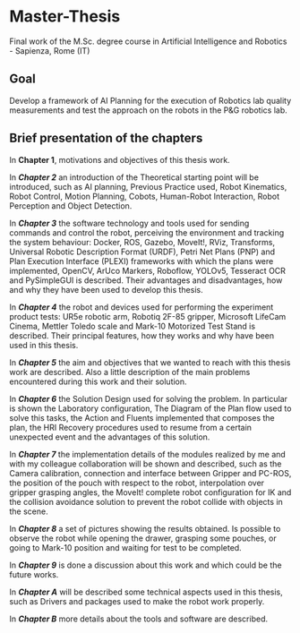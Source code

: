 # Master-Thesis
Final work of the M.Sc. degree course in Artificial Intelligence and Robotics - Sapienza, Rome (IT)

## Goal

Develop a framework of AI Planning for the execution of Robotics lab quality
measurements and test the approach on the robots in the P&G robotics lab.

## Brief presentation of the chapters

In **Chapter 1**, motivations and objectives of this thesis work.

In ***Chapter 2*** an introduction of the Theoretical starting point will be introduced, such as AI
planning, Previous Practice used, Robot Kinematics, Robot Control, Motion Planning,
Cobots, Human-Robot Interaction, Robot Perception and Object Detection.

In ***Chapter 3*** the software technology and tools used for sending commands and control
the robot, perceiving the environment and tracking the system behaviour: Docker, ROS,
Gazebo, MoveIt!, RViz, Transforms, Universal Robotic Description Format (URDF), Petri
Net Plans (PNP) and Plan Execution Interface (PLEXI) frameworks with which the plans
were implemented, OpenCV, ArUco Markers, Roboflow, YOLOv5, Tesseract OCR and
PySimpleGUI is described. Their advantages and disadvantages, how and why they have
been used to develop this thesis.

In ***Chapter 4*** the robot and devices used for performing the experiment product tests:
UR5e robotic arm, Robotiq 2F-85 gripper, Microsoft LifeCam Cinema, Mettler Toledo scale
and Mark-10 Motorized Test Stand is described. Their principal features, how they works
and why have been used in this thesis.

In ***Chapter 5*** the aim and objectives that we wanted to reach with this thesis work are
described. Also a little description of the main problems encountered during this work and
their solution.

In ***Chapter 6*** the Solution Design used for solving the problem. In particular is shown
the Laboratory configuration, The Diagram of the Plan flow used to solve this tasks, the
Action and Fluents implemented that composes the plan, the HRI Recovery procedures used
to resume from a certain unexpected event and the advantages of this solution.

In ***Chapter 7*** the implementation details of the modules realized by me and with
my colleague collaboration will be shown and described, such as the Camera calibration,
connection and interface between Gripper and PC-ROS, the position of the pouch with
respect to the robot, interpolation over gripper grasping angles, the MoveIt! complete robot
configuration for IK and the collision avoidance solution to prevent the robot collide with
objects in the scene.

In ***Chapter 8*** a set of pictures showing the results obtained. Is possible to observe the
robot while opening the drawer, grasping some pouches, or going to Mark-10 position and
waiting for test to be completed.

In ***Chapter 9*** is done a discussion about this work and which could be the future works.

In ***Chapter A*** will be described some technical aspects used in this thesis, such as Drivers
and packages used to make the robot work properly.

In ***Chapter B*** more details about the tools and software are described.
